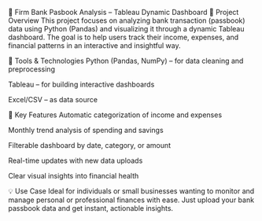 🏦 Firm Bank Pasbook Analysis – Tableau Dynamic Dashboard
📌 Project Overview
This project focuses on analyzing bank transaction (passbook) data using Python (Pandas) and visualizing it through a dynamic Tableau dashboard. The goal is to help users track their income, expenses, and financial patterns in an interactive and insightful way.

🔧 Tools & Technologies
Python (Pandas, NumPy) – for data cleaning and preprocessing

Tableau – for building interactive dashboards

Excel/CSV – as data source

🎯 Key Features
Automatic categorization of income and expenses

Monthly trend analysis of spending and savings

Filterable dashboard by date, category, or amount

Real-time updates with new data uploads

Clear visual insights into financial health

💡 Use Case
Ideal for individuals or small businesses wanting to monitor and manage personal or professional finances with ease. Just upload your bank passbook data and get instant, actionable insights.
